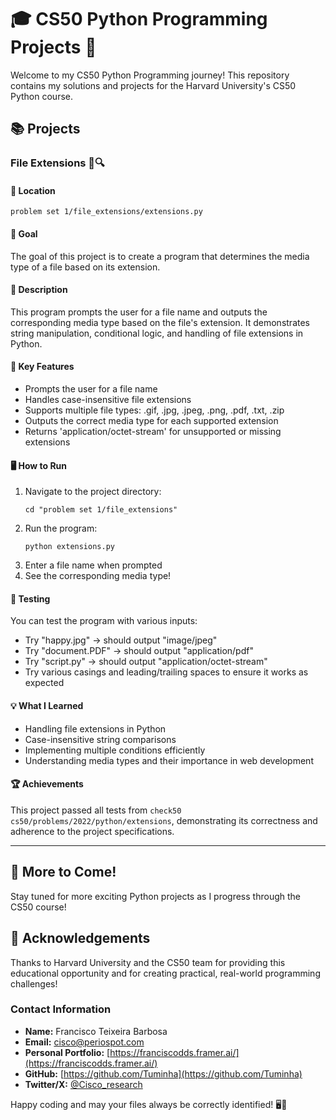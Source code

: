 # 🎓 CS50 Python Programming Projects 🐍

Welcome to my CS50 Python Programming journey! This repository contains my solutions and projects for the Harvard University's CS50 Python course.

## 📚 Projects

### File Extensions 📁🔍

#### 📂 Location
`problem set 1/file_extensions/extensions.py`

#### 🎯 Goal
The goal of this project is to create a program that determines the media type of a file based on its extension.

#### 📝 Description
This program prompts the user for a file name and outputs the corresponding media type based on the file's extension. It demonstrates string manipulation, conditional logic, and handling of file extensions in Python.

#### 🔑 Key Features
- Prompts the user for a file name
- Handles case-insensitive file extensions
- Supports multiple file types: .gif, .jpg, .jpeg, .png, .pdf, .txt, .zip
- Outputs the correct media type for each supported extension
- Returns 'application/octet-stream' for unsupported or missing extensions

#### 🖥️ How to Run
1. Navigate to the project directory:
   ```
   cd "problem set 1/file_extensions"
   ```
2. Run the program:
   ```
   python extensions.py
   ```
3. Enter a file name when prompted
4. See the corresponding media type!

#### 🧪 Testing
You can test the program with various inputs:
- Try "happy.jpg" → should output "image/jpeg"
- Try "document.PDF" → should output "application/pdf"
- Try "script.py" → should output "application/octet-stream"
- Try various casings and leading/trailing spaces to ensure it works as expected

#### 💡 What I Learned
- Handling file extensions in Python
- Case-insensitive string comparisons
- Implementing multiple conditions efficiently
- Understanding media types and their importance in web development

#### 🏆 Achievements
This project passed all tests from `check50 cs50/problems/2022/python/extensions`, demonstrating its correctness and adherence to the project specifications.

---

## 🚀 More to Come!
Stay tuned for more exciting Python projects as I progress through the CS50 course!

## 🙏 Acknowledgements
Thanks to Harvard University and the CS50 team for providing this educational opportunity and for creating practical, real-world programming challenges!

### Contact Information

- **Name:** Francisco Teixeira Barbosa
- **Email:** cisco@periospot.com
- **Personal Portfolio:** [https://franciscodds.framer.ai/](https://franciscodds.framer.ai/)
- **GitHub:** [https://github.com/Tuminha](https://github.com/Tuminha)
- **Twitter/X:** [@Cisco_research](https://x.com/Cisco_research)

Happy coding and may your files always be correctly identified! 🖥️📂